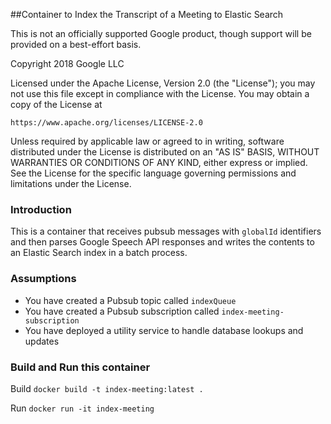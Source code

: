 ##Container to Index the Transcript of a Meeting to Elastic Search

This is not an officially supported Google product, though support will be provided on a best-effort basis.

Copyright 2018 Google LLC

Licensed under the Apache License, Version 2.0 (the "License");
you may not use this file except in compliance with the License.
You may obtain a copy of the License at

    https://www.apache.org/licenses/LICENSE-2.0

Unless required by applicable law or agreed to in writing, software
distributed under the License is distributed on an "AS IS" BASIS,
WITHOUT WARRANTIES OR CONDITIONS OF ANY KIND, either express or implied.
See the License for the specific language governing permissions and
limitations under the License.

### Introduction

This is a container that receives pubsub messages with `globalId` identifiers and then
parses Google Speech API responses and writes the contents to an Elastic Search index
in a batch process.

### Assumptions

* You have created a Pubsub topic called `indexQueue`
* You have created a Pubsub subscription called `index-meeting-subscription`
* You have deployed a utility service to handle database lookups and updates

### Build and Run this container

Build
`docker build -t index-meeting:latest .`

Run
`docker run -it index-meeting`